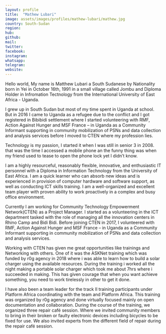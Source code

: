 ```yaml
---
layout: profile
title:  "Mathew Lubari"
image: assets/images/profiles/mathew-lubari/mathew.jpg
country: South-Sudan
region: 
hub: 
github: 
mail: 
twitter: 
facebook: 
instagram: 
whatsapp: 
telegram: 
website: 
---
```



Hello world,
My name is Matthew Lubari a South Sudanese by Nationality born in Yei in October 16th, 1991 in a small village called Jombu and Diploma Holder in Infromation Tectnology from the International University of East Africa - Uganda. 

I grew up in South Sudan but most of my time spent in Uganda at school. But in 2016 I came to Uganda as a refugee due to the conflict and I got registered in Bibibidi settlement where I started volunteering with RMF, Action Against Hunger and MSF France – in Uganda as a Community Informant supporting in community mobilization of PSNs and data collection and analysis services before I moved to CTEN where my profession lies.

Technology is my passion, I started it when I was still in senior 3 in 2008. that was the time I accessed a mobile phone an the funny thing was when my friend used to tease to open the phone lock yet I didn’t know.

I am a highly resourceful, reasonably flexible, innovative, and enthusiastic IT personnel with a Diploma in Information Technology from the University of East Africa. I am a quick learner who can absorb new ideas and is experienced in provision of computer hardware and software support, as well as conducting ICT skills training. I am a well-organized and excellent team player with proven ability to work proactively in a complex and busy office environment.

Currently I am working for Community Technology Empowerment Network(CTEN) as a Project Manager. I started as a volunteering in the ICT department tasked with the role of managing all the innovation centers in Rhino Camp and Bidi Bidi. Before joining CTEN in 2017, I volunteered with RMF, Action Against Hunger and MSF France – in Uganda as a Community Informant supporting in community mobilization of PSNs and data collection and analysis services.

Working with CTEN has given me great opportunities like trainings and Networking with others. 
One of it was the ASKNet training which was funded by r0g agency in 2018 where i was able to learn how to build a solar charger using the available resources. During the training i worked all the night making a portable solar charger which took me about 7hrs where i succeeded in making. This has given courage that when you want achieve something, you need to work tirelessly in other to get it done.

I have also been a team leader for the track II training participants under Platform Africa coordinating with the team and Platform Africa. This training was organized by r0g agency and done virtually focused mainly on open documentation and collaboration. 
During the course of the training, we organized three repair café session. Where we invited community members to bring in their broken or faulty electronic devices including bicycles to be fixed for use. We also invited experts from the different field of repair during the repair café session.


